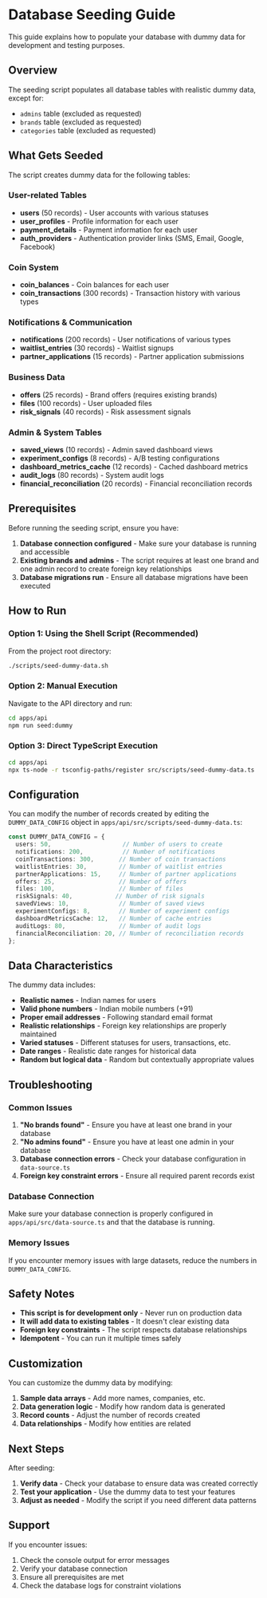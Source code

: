 # Database Seeding Guide

This guide explains how to populate your database with dummy data for development and testing purposes.

## Overview

The seeding script populates all database tables with realistic dummy data, except for:
- `admins` table (excluded as requested)
- `brands` table (excluded as requested) 
- `categories` table (excluded as requested)

## What Gets Seeded

The script creates dummy data for the following tables:

### User-related Tables
- **users** (50 records) - User accounts with various statuses
- **user_profiles** - Profile information for each user
- **payment_details** - Payment information for each user
- **auth_providers** - Authentication provider links (SMS, Email, Google, Facebook)

### Coin System
- **coin_balances** - Coin balances for each user
- **coin_transactions** (300 records) - Transaction history with various types

### Notifications & Communication
- **notifications** (200 records) - User notifications of various types
- **waitlist_entries** (30 records) - Waitlist signups
- **partner_applications** (15 records) - Partner application submissions

### Business Data
- **offers** (25 records) - Brand offers (requires existing brands)
- **files** (100 records) - User uploaded files
- **risk_signals** (40 records) - Risk assessment signals

### Admin & System Tables
- **saved_views** (10 records) - Admin saved dashboard views
- **experiment_configs** (8 records) - A/B testing configurations
- **dashboard_metrics_cache** (12 records) - Cached dashboard metrics
- **audit_logs** (80 records) - System audit logs
- **financial_reconciliation** (20 records) - Financial reconciliation records

## Prerequisites

Before running the seeding script, ensure you have:

1. **Database connection configured** - Make sure your database is running and accessible
2. **Existing brands and admins** - The script requires at least one brand and one admin record to create foreign key relationships
3. **Database migrations run** - Ensure all database migrations have been executed

## How to Run

### Option 1: Using the Shell Script (Recommended)

From the project root directory:

```bash
./scripts/seed-dummy-data.sh
```

### Option 2: Manual Execution

Navigate to the API directory and run:

```bash
cd apps/api
npm run seed:dummy
```

### Option 3: Direct TypeScript Execution

```bash
cd apps/api
npx ts-node -r tsconfig-paths/register src/scripts/seed-dummy-data.ts
```

## Configuration

You can modify the number of records created by editing the `DUMMY_DATA_CONFIG` object in `apps/api/src/scripts/seed-dummy-data.ts`:

```typescript
const DUMMY_DATA_CONFIG = {
  users: 50,                    // Number of users to create
  notifications: 200,           // Number of notifications
  coinTransactions: 300,       // Number of coin transactions
  waitlistEntries: 30,         // Number of waitlist entries
  partnerApplications: 15,     // Number of partner applications
  offers: 25,                  // Number of offers
  files: 100,                  // Number of files
  riskSignals: 40,            // Number of risk signals
  savedViews: 10,              // Number of saved views
  experimentConfigs: 8,        // Number of experiment configs
  dashboardMetricsCache: 12,   // Number of cache entries
  auditLogs: 80,               // Number of audit logs
  financialReconciliation: 20, // Number of reconciliation records
};
```

## Data Characteristics

The dummy data includes:

- **Realistic names** - Indian names for users
- **Valid phone numbers** - Indian mobile numbers (+91)
- **Proper email addresses** - Following standard email format
- **Realistic relationships** - Foreign key relationships are properly maintained
- **Varied statuses** - Different statuses for users, transactions, etc.
- **Date ranges** - Realistic date ranges for historical data
- **Random but logical data** - Random but contextually appropriate values

## Troubleshooting

### Common Issues

1. **"No brands found"** - Ensure you have at least one brand in your database
2. **"No admins found"** - Ensure you have at least one admin in your database
3. **Database connection errors** - Check your database configuration in `data-source.ts`
4. **Foreign key constraint errors** - Ensure all required parent records exist

### Database Connection

Make sure your database connection is properly configured in `apps/api/src/data-source.ts` and that the database is running.

### Memory Issues

If you encounter memory issues with large datasets, reduce the numbers in `DUMMY_DATA_CONFIG`.

## Safety Notes

- **This script is for development only** - Never run on production data
- **It will add data to existing tables** - It doesn't clear existing data
- **Foreign key constraints** - The script respects database relationships
- **Idempotent** - You can run it multiple times safely

## Customization

You can customize the dummy data by modifying:

1. **Sample data arrays** - Add more names, companies, etc.
2. **Data generation logic** - Modify how random data is generated
3. **Record counts** - Adjust the number of records created
4. **Data relationships** - Modify how entities are related

## Next Steps

After seeding:

1. **Verify data** - Check your database to ensure data was created correctly
2. **Test your application** - Use the dummy data to test your features
3. **Adjust as needed** - Modify the script if you need different data patterns

## Support

If you encounter issues:

1. Check the console output for error messages
2. Verify your database connection
3. Ensure all prerequisites are met
4. Check the database logs for constraint violations
